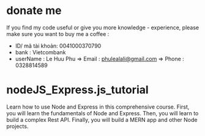 # donate me
If you find my code useful or give you more knowledge - experience, please make sure you want to buy me a coffee : 
+ ID/ mã tài khoản: 0041000370790
+ bank            : Vietcombank
+ userName        : Le Huu Phu
=> Email          : phulealali@gmail.com
=> Phone          : 0328814589


# nodeJS_Express.js_tutorial
Learn how to use Node and Express in this comprehensive course. First, you will learn the fundamentals of Node and Express. Then, you will learn to build a complex Rest API. Finally, you will build a MERN app and other Node projects.
